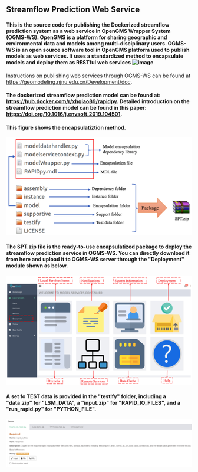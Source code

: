 ## Streamflow Prediction Web Service
#### This is the source code for publishing the Dockerized streamflow prediction system as a web service in OpenGMS Wrapper System (OGMS-WS). OpenGMS is a platform for sharing geographic and environmental data and models among multi-disciplinary users. OGMS-WS is an open source software tool in OpenGMS platform used to publish models as web services. It uses a standardized method to encapsulate models and deploy them as RESTful web services ![image](https://user-images.githubusercontent.com/13894631/115332083-c2ab4700-a15c-11eb-9ea1-010b01045bdd.png)
Instructions on publishing web services through OGMS-WS can be found at https://geomodeling.njnu.edu.cn/Development/doc.

#### The dockerized streamflow prediction model can be found at: https://hub.docker.com/r/xhqiao89/rapidpy. Detailed introduction on the streamflow prediction model can be found in this paper: https://doi.org/10.1016/j.envsoft.2019.104501.

#### This figure shows the encapsulatiztion method.
![alt text](https://github.com/xhqiao89/rapidpy_docker_opengms/blob/master/pics/2.png?raw=true)

#### The SPT.zip file is the ready-to-use encapsulatized package to deploy the streamflow prediction service in OGMS-WS. You can directly download it from here and upload it to OGMS-WS server through the "Deployment" module shown as below.
![alt text](https://github.com/xhqiao89/rapidpy_docker_opengms/blob/master/pics/1.png?raw=true)

#### A set fo TEST data is provided in the "testify" folder, including a "data.zip" for "LSM_DATA", a "input.zip" for "RAPID_IO_FILES", and a "run_rapid.py" for "PYTHON_FILE". 
![alt text](https://github.com/xhqiao89/rapidpy_docker_opengms/blob/master/pics/InputsOutputs.png?raw=true)
